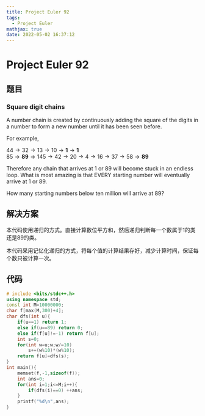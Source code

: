 ```yaml
---
title: Project Euler 92
tags:
  - Project Euler
mathjax: true
date: 2022-05-02 16:37:12
---
```


<escape><!-- more --></escape>

# Project Euler 92

## 题目

### Square digit chains

A number chain is created by continuously adding the square of the digits in a number to form a new number until it has been seen before.

For example,

$44 \rightarrow 32 \rightarrow 13 \rightarrow 10 \rightarrow \mathbf{1} \rightarrow \mathbf{1}$<br>
$85 \rightarrow \mathbf{89}  \rightarrow 145 \rightarrow 42 \rightarrow 20 \rightarrow 4 \rightarrow 16 \rightarrow 37 \rightarrow 58 \rightarrow \mathbf{89}$

Therefore any chain that arrives at $1$ or $89$ will become stuck in an endless loop. What is most amazing is that EVERY starting number will eventually arrive at $1$ or $89$.

How many starting numbers below ten million will arrive at $89$?

## 解决方案

本代码使用递归的方式。直接计算数位平方和，然后递归判断每一个数属于$1$的类还是$89$的类。

本代码采用记忆化递归的方式，将每个值的计算结果存好，减少计算时间，保证每个数只被计算一次。

## 代码

```C++
# include <bits/stdc++.h>
using namespace std;
const int M=10000000;
char f[max(M,300)+4];
char dfs(int u){
    if(u==1) return 1;
    else if(u==89) return 0;
    else if(f[u]!=-1) return f[u];
    int s=0;
    for(int w=u;w;w/=10)
        s+=(w%10)*(w%10);
    return f[u]=dfs(s);
}
int main(){
    memset(f,-1,sizeof(f));
    int ans=0;
    for(int i=1;i<=M;i++){
        if(dfs(i)==0) ++ans;
    }
    printf("%d\n",ans);
}

```
